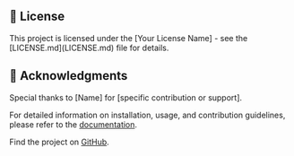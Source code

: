 <!DOCTYPE html>
<html>
  <!--
<head>

  <style>
    h1 {
      font-size: 32px;
    }

    h2 {
      font-size: 24px;
    }

    h3 {
      font-size: 20px;
    }

  </style>
  -->
</head>

<body>
  <h1>👥 Classification of Population Using Machine Learning Techniques</h1>

  <h2>🌐 Overview</h2>
  <p>This project focuses on the classification of population segments using machine learning techniques. By employing classification algorithms, the marketing team can launch targeted promotional campaigns in different regions of the country. Leveraging demographic data and other relevant features, the project aims to optimize marketing efforts for improved efficiency and customer engagement.</p>

  <h2>🎯 Objectives</h2>
  <p>The primary objective is to develop a robust classification model that accurately segments the population. This segmentation will empower the marketing team to tailor promotional campaigns based on the characteristics of different population groups, leading to more effective and targeted marketing strategies.</p>

  <h2>🔍 Methodology</h2>
  <p>The project utilizes various machine learning classification techniques to analyze and categorize the population. By training the model on historical data and relevant features, the classification algorithm can predict the likely response of different population segments to specific marketing campaigns.</p>

  <h2>🚀 Key Features</h2>
  <ul>
    <li><strong>Classification Algorithms:</strong> The project employs advanced machine learning classification algorithms to categorize different population segments.</li>
    <li><strong>Demographic Data:</strong> Utilizes demographic data and other relevant features for accurate population segmentation.</li>
    <li><strong>Optimized Marketing Campaigns:</strong> The outcome of the project aims to optimize marketing efforts by tailoring campaigns based on the characteristics of distinct population groups.</li>
  </ul>

  <h2>🛠️ Usage</h2>
  <ol>
    <li><strong>Clone the Repository:</strong> Obtain the project source code by cloning the repository to your local machine.</li>
    <li><strong>Install Dependencies:</strong> Ensure you have the necessary dependencies installed. You can do this by running:
      <pre>pip install -r requirements.txt</pre>
    </li>
    <li><strong>Run the Application:</strong> Execute the application and interact with the user-friendly interface to perform population classification.</li>
  </ol>

  <h2>📊 Dataset</h2>
  <p>The project utilizes a comprehensive dataset containing demographic information and other relevant features for training the classification model.</p>

  <h2>👥 Contributors</h2>
  <ul>
    <li>Your Name</li>
    <!-- Add other contributors if applicable -->
  </ul>

  <h2>📄 License</h2>
  <p>This project is licensed under the [Your License Name] - see the [LICENSE.md](LICENSE.md) file for details.</p>

  <h2>🙏 Acknowledgments</h2>
  <p>Special thanks to [Name] for [specific contribution or support].</p>

  <p>For detailed information on installation, usage, and contribution guidelines, please refer to the <a href="docs/README.md">documentation</a>.</p>

  <p>Find the project on <a href="https://github.com/your-username/your-repository">GitHub</a>.</p>

</body>

</html>
